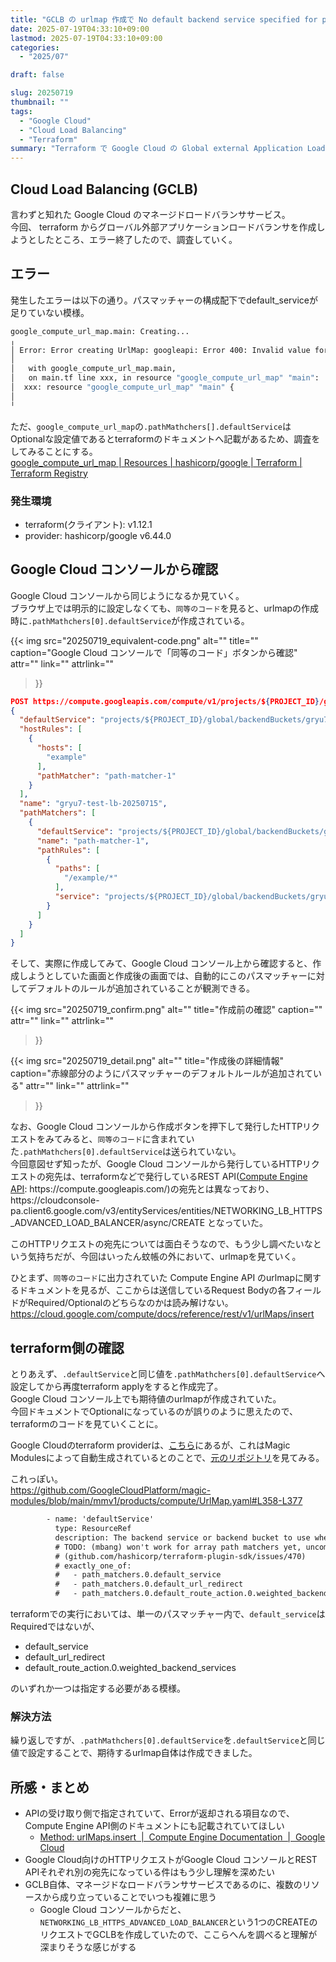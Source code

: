 ```yaml
---
title: "GCLB の urlmap 作成で No default backend service specified for path matcher エラー"
date: 2025-07-19T04:33:10+09:00
lastmod: 2025-07-19T04:33:10+09:00
categories: 
  - "2025/07"

draft: false

slug: 20250719
thumbnail: ""
tags:
  - "Google Cloud"
  - "Cloud Load Balancing"
  - "Terraform"
summary: "Terraform で Google Cloud の Global external Application Load Balancing を構築していたら urlmap 作成でエラーがでたので、調査してみる。"
---
```


## Cloud Load Balancing (GCLB)
言わずと知れた Google Cloud のマネージドロードバランササービス。  
今回、 terraform からグローバル外部アプリケーションロードバランサを作成しようとしたところ、エラー終了したので、調査していく。


## エラー
発生したエラーは以下の通り。パスマッチャーの構成配下でdefault_serviceが足りていない模様。
```bash
google_compute_url_map.main: Creating...
╷
│ Error: Error creating UrlMap: googleapi: Error 400: Invalid value for field 'resource.pathMatchers[0].defaultService': ''. No default backend service specified for path matcher, invalid
│
│   with google_compute_url_map.main,
│   on main.tf line xxx, in resource "google_compute_url_map" "main":
│  xxx: resource "google_compute_url_map" "main" {
│
╵
```

ただ、`google_compute_url_map`の`.pathMathchers[].defaultService`はOptionalな設定値であるとterraformのドキュメントへ記載があるため、調査をしてみることにする。  
[google_compute_url_map | Resources | hashicorp/google | Terraform | Terraform Registry](https://registry.terraform.io/providers/hashicorp/google/6.44.0/docs/resources/compute_url_map#default_service-2)

### 発生環境
* terraform(クライアント): v1.12.1
* provider: hashicorp/google v6.44.0


## Google Cloud コンソールから確認
Google Cloud コンソールから同じようになるか見ていく。  
ブラウザ上では明示的に設定しなくても、`同等のコード`を見ると、urlmapの作成時に`.pathMathchers[0].defaultService`が作成されている。

{{< img
  src="20250719_equivalent-code.png"
  alt=""
  title=""
  caption="Google Cloud コンソールで「同等のコード」ボタンから確認"
  attr=""
  link=""
  attrlink=""
>}}

```json
POST https://compute.googleapis.com/compute/v1/projects/${PROJECT_ID}/global/urlMaps
{
  "defaultService": "projects/${PROJECT_ID}/global/backendBuckets/gryu7-test-backendbucket-20250715",
  "hostRules": [
    {
      "hosts": [
        "example"
      ],
      "pathMatcher": "path-matcher-1"
    }
  ],
  "name": "gryu7-test-lb-20250715",
  "pathMatchers": [
    {
      "defaultService": "projects/${PROJECT_ID}/global/backendBuckets/gryu7-test-backendbucket-20250715",
      "name": "path-matcher-1",
      "pathRules": [
        {
          "paths": [
            "/example/*"
          ],
          "service": "projects/${PROJECT_ID}/global/backendBuckets/gryu7-test-backendbucket-20250715"
        }
      ]
    }
  ]
}
```

そして、実際に作成してみて、Google Cloud コンソール上から確認すると、作成しようとしていた画面と作成後の画面では、自動的にこのパスマッチャーに対してデフォルトのルールが追加されていることが観測できる。

{{< img
  src="20250719_confirm.png"
  alt=""
  title="作成前の確認"
  caption=""
  attr=""
  link=""
  attrlink=""
>}}

{{< img
  src="20250719_detail.png"
  alt=""
  title="作成後の詳細情報"
  caption="赤線部分のようにパスマッチャーのデフォルトルールが追加されている"
  attr=""
  link=""
  attrlink=""
>}}


なお、Google Cloud コンソールから作成ボタンを押下して発行したHTTPリクエストをみてみると、`同等のコード`に含まれていた`.pathMathchers[0].defaultService`は送られていない。  
今回意図せず知ったが、Google Cloud コンソールから発行しているHTTPリクエストの宛先は、terraformなどで発行しているREST API([Compute Engine API](https://cloud.google.com/compute/docs/reference/rest/v1): https\://compute.googleapis.com/)の宛先とは異なっており、 https\://cloudconsole-pa.client6.google.com/v3/entityServices/entities/NETWORKING_LB_HTTPS_ADVANCED_LOAD_BALANCER/async/CREATE となっていた。

このHTTPリクエストの宛先については面白そうなので、もう少し調べたいなという気持ちだが、今回はいったん蚊帳の外において、urlmapを見ていく。

ひとまず、`同等のコード`に出力されていた Compute Engine API のurlmapに関するドキュメントを見るが、ここからは送信しているRequest Bodyの各フィールドがRequired/Optionalのどちらなのかは読み解けない。  
https://cloud.google.com/compute/docs/reference/rest/v1/urlMaps/insert


## terraform側の確認
とりあえず、`.defaultService`と同じ値を`.pathMathchers[0].defaultService`へ設定してから再度terraform applyをすると作成完了。  
Google Cloud コンソール上でも期待値のurlmapが作成されていた。  
今回ドキュメントでOptionalになっているのが誤りのように思えたので、terraformのコードを見ていくことに。

Google Cloudのterraform providerは、[こちら](https://github.com/hashicorp/terraform-provider-google)にあるが、これはMagic Modulesによって自動生成されているとのことで、[元のリポジトリ](https://github.com/GoogleCloudPlatform/magic-modules)を見てみる。

これっぽい。  
https://github.com/GoogleCloudPlatform/magic-modules/blob/main/mmv1/products/compute/UrlMap.yaml#L358-L377
```txt
        - name: 'defaultService'
          type: ResourceRef
          description: The backend service or backend bucket to use when none of the given paths match.
          # TODO: (mbang) won't work for array path matchers yet, uncomment here once they are supported.
          # (github.com/hashicorp/terraform-plugin-sdk/issues/470)
          # exactly_one_of:
          #   - path_matchers.0.default_service
          #   - path_matchers.0.default_url_redirect
          #   - path_matchers.0.default_route_action.0.weighted_backend_services
```

terraformでの実行においては、単一のパスマッチャー内で、`default_service`はRequiredではないが、
- default_service
- default_url_redirect
- default_route_action.0.weighted_backend_services

のいずれか一つは指定する必要がある模様。

### 解決方法
繰り返しですが、`.pathMathchers[0].defaultService`を`.defaultService`と同じ値で設定することで、期待するurlmap自体は作成できました。


## 所感・まとめ
- APIの受け取り側で指定されていて、Errorが返却される項目なので、Compute Engine API側のドキュメントにも記載されていてほしい
  - [Method: urlMaps.insert  |  Compute Engine Documentation  |  Google Cloud](https://cloud.google.com/compute/docs/reference/rest/v1/urlMaps/insert)
- Google Cloud向けのHTTPリクエストがGoogle Cloud コンソールとREST APIそれぞれ別の宛先になっている件はもう少し理解を深めたい
- GCLB自体、マネージドなロードバランササービスであるのに、複数のリソースから成り立っていることでいつも複雑に思う
  - Google Cloud コンソールからだと、`NETWORKING_LB_HTTPS_ADVANCED_LOAD_BALANCER`という1つのCREATEのリクエストでGCLBを作成していたので、ここらへんを調べると理解が深まりそうな感じがする
